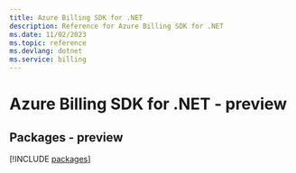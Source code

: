 ```yaml
---
title: Azure Billing SDK for .NET
description: Reference for Azure Billing SDK for .NET
ms.date: 11/02/2023
ms.topic: reference
ms.devlang: dotnet
ms.service: billing
---
```

# Azure Billing SDK for .NET - preview
## Packages - preview
[!INCLUDE [packages](billing-index.md)]